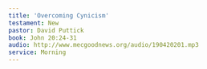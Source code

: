 ```yaml
---
title: 'Overcoming Cynicism'  
testament: New
pastor: David Puttick
book: John 20:24-31
audio: http://www.mecgoodnews.org/audio/190420201.mp3
service: Morning
---
```

